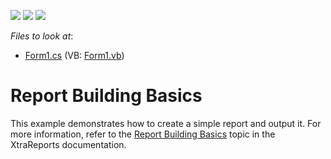 <!-- default badges list -->
![](https://img.shields.io/endpoint?url=https://codecentral.devexpress.com/api/v1/VersionRange/128604458/12.2.4%2B)
[![](https://img.shields.io/badge/Open_in_DevExpress_Support_Center-FF7200?style=flat-square&logo=DevExpress&logoColor=white)](https://supportcenter.devexpress.com/ticket/details/E925)
[![](https://img.shields.io/badge/📖_How_to_use_DevExpress_Examples-e9f6fc?style=flat-square)](https://docs.devexpress.com/GeneralInformation/403183)
<!-- default badges end -->
<!-- default file list -->
*Files to look at*:

* [Form1.cs](./CS/Form1.cs) (VB: [Form1.vb](./VB/Form1.vb))
<!-- default file list end -->
# Report Building Basics


<p>This example demonstrates how to create a simple report and output it. For more information, refer to the <a href="http://devexpress.com/Help/Content.aspx?help=XtraReports&document=CustomDocument2587.htm">Report Building Basics</a> topic in the XtraReports documentation.</p>

<br/>


